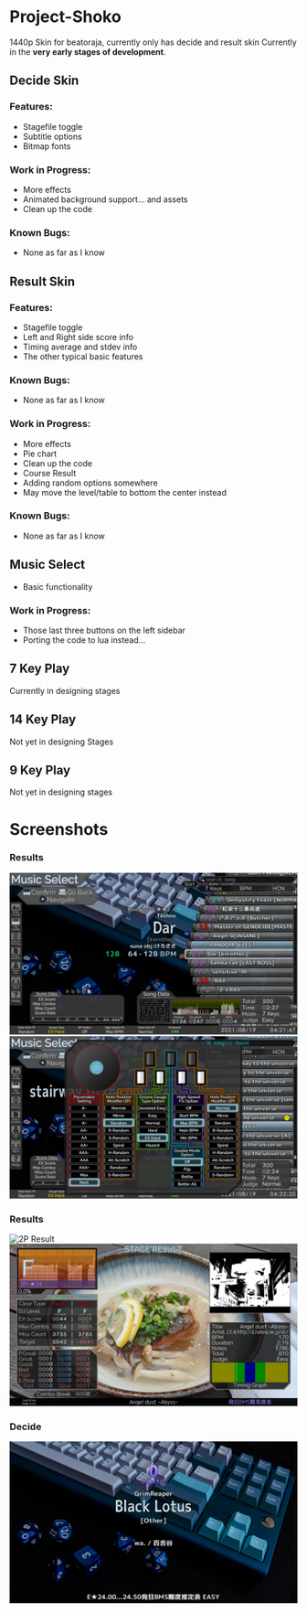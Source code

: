 # Project-Shoko
1440p Skin for beatoraja, currently only has decide and result skin
Currently in the **very early stages of development**.

## Decide Skin
### Features:
* Stagefile toggle
* Subtitle options
* Bitmap fonts

### Work in Progress:
* More effects
* Animated background support... and assets
* Clean up the code

### Known Bugs:
* None as far as I know

## Result Skin
### Features:
* Stagefile toggle
* Left and Right side score info
* Timing average and stdev info
* The other typical basic features

### Known Bugs:
* None as far as I know

### Work in Progress:
* More effects
* Pie chart
* Clean up the code
* Course Result
* Adding random options somewhere
* May move the level/table to bottom the center instead

### Known Bugs:
* None as far as I know

## Music Select 
* Basic functionality

### Work in Progress:
* Those last three buttons on the left sidebar
* Porting the code to lua instead...

## 7 Key Play
Currently in designing stages

## 14 Key Play
Not yet in designing Stages

## 9 Key Play
Not yet in designing stages

# Screenshots
### Results
![Music Select](/screenshots/MusicSelect.png?raw=true)
![Music Select Option](/screenshots/MusicSelectOption.png?raw=true)
### Results
![2P Result](/screenshots/Result2P.png?raw=true)
![1P Result](/screenshots/Result1P.png?raw=true)
### Decide
![Decide](/screenshots/Decide.png?raw=true)
